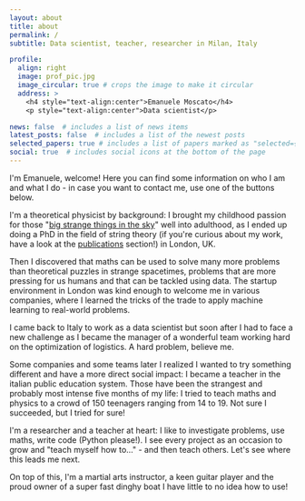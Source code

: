 ```yaml
---
layout: about
title: about
permalink: /
subtitle: Data scientist, teacher, researcher in Milan, Italy

profile:
  align: right
  image: prof_pic.jpg
  image_circular: true # crops the image to make it circular
  address: >
    <h4 style="text-align:center">Emanuele Moscato</h4>
    <p style="text-align:center">Data scientist</p>

news: false  # includes a list of news items
latest_posts: false  # includes a list of the newest posts
selected_papers: true # includes a list of papers marked as "selected={true}"
social: true  # includes social icons at the bottom of the page
---
```


I'm Emanuele, welcome! Here you can find some information on who I am and what I do - in case you want to contact me, use one of the buttons below.

I'm a theoretical physicist by background: I brought my childhood passion for those "<a href="https://en.wikipedia.org/wiki/Black_hole">big strange things in the sky</a>" well into adulthood, as I ended up doing a PhD in the field of string theory (if you're curious about my work, have a look at the <a href="/publications">publications</a> section!) in London, UK.

Then I discovered that maths can be used to solve many more problems than theoretical puzzles in strange spacetimes, problems that are more pressing for us humans and that can be tackled using data. The startup environment in London was kind enough to welcome me in various companies, where I learned the tricks of the trade to apply machine learning to real-world problems.

I came back to Italy to work as a data scientist but soon after I had to face a new challenge as I became the manager of a wonderful team working hard on the optimization of logistics. A hard problem, believe me.

Some companies and some teams later I realized I wanted to try something different and have a more direct social impact: I became a teacher in the italian public education system. Those have been the strangest and probably most intense five months of my life: I tried to teach maths and physics to a crowd of 150 teenagers ranging from 14 to 19. Not sure I succeeded, but I tried for sure!

I'm a researcher and a teacher at heart: I like to investigate problems, use maths, write code (Python please!). I see every project as an occasion to grow and "teach myself how to..." - and then teach others. Let's see where this leads me next.

On top of this, I'm a martial arts instructor, a keen guitar player and the proud owner of a super fast dinghy boat I have little to no idea how to use!
